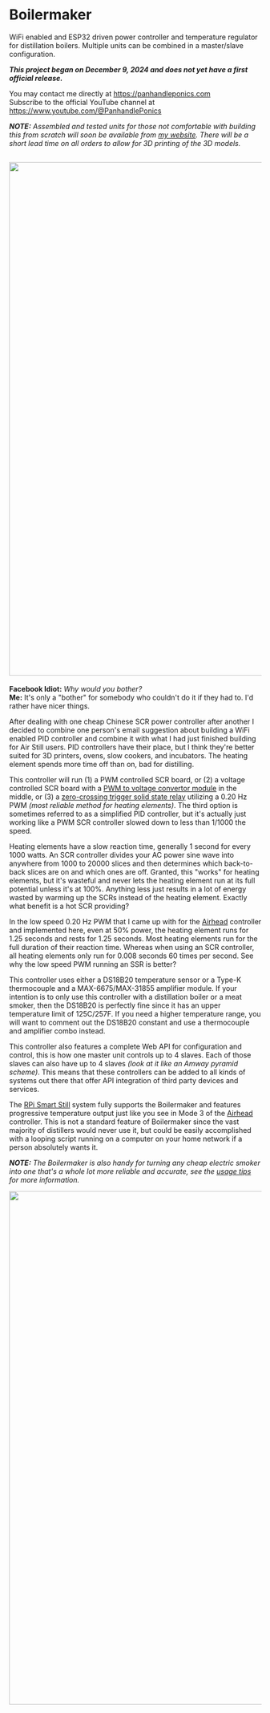 # Boilermaker

WiFi enabled and ESP32 driven  power controller and temperature regulator for distillation boilers. Multiple units can be combined in a master/slave configuration.

_**This project began on December 9, 2024 and does not yet have a first official release.**_

You may contact me directly at https://panhandleponics.com<br>
Subscribe to the official YouTube channel at https://www.youtube.com/@PanhandlePonics

_**NOTE:** Assembled and tested units for those not comfortable with building this from scratch will soon be available from [my website](https://panhandleponics.com/). There will be a short lead time on all orders to allow for 3D printing of the 3D models._<br>

<img width="1024" src="https://github.com/user-attachments/assets/28a96f4a-670e-46cb-8502-e2bf2e2e060c"><br>
---

**Facebook Idiot:** _Why would you bother?_<br>
**Me:** It's only a "bother" for somebody who couldn't do it if they had to. I'd rather have nicer things.

After dealing with one cheap Chinese SCR power controller after another I decided to combine one person's email suggestion about building a WiFi enabled PID controller and combine it with what I had just finished building for Air Still users. PID controllers have their place, but I think they're better suited for 3D printers, ovens, slow cookers, and incubators. The heating element spends more time off than on, bad for distilling.

This controller will run (1) a PWM controlled SCR board, or (2) a voltage controlled SCR board with a [PWM to voltage convertor module](https://www.amazon.com/dp/B0BG2G5FMX) in the middle, or (3) a [zero-crossing trigger solid state relay](https://www.amazon.com/dp/B08FR13GYR) utilizing a 0.20 Hz PWM _(most reliable method for heating elements)_. The third option is sometimes referred to as a simplified PID controller, but it's actually just working like a PWM SCR controller slowed down to less than 1/1000 the speed.

Heating elements have a slow reaction time, generally 1 second for every 1000 watts. An SCR controller divides your AC power sine wave into anywhere from 1000 to 20000 slices and then determines which back-to-back slices are on and which ones are off. Granted, this "works" for heating elements, but it's wasteful and never lets the heating element run at its full potential unless it's at 100%. Anything less just results in a lot of energy wasted by warming up the SCRs instead of the heating element. Exactly what benefit is a hot SCR providing?

In the low speed 0.20 Hz PWM that I came up with for the [Airhead](https://github.com/larry-athey/airhead) controller and implemented here, even at 50% power, the heating element runs for 1.25 seconds and rests for 1.25 seconds. Most heating elements run for the full duration of their reaction time. Whereas when using an SCR controller, all heating elements only run for 0.008 seconds 60 times per second. See why the low speed PWM running an SSR is better?

This controller uses either a DS18B20 temperature sensor or a Type-K thermocouple and a MAX-6675/MAX-31855 amplifier module. If your intention is to only use this controller with a distillation boiler or a meat smoker, then the DS18B20 is perfectly fine since it has an upper temperature limit of 125C/257F. If you need a higher temperature range, you will want to comment out the DS18B20 constant and use a thermocouple and amplifier combo instead.

This controller also features a complete Web API for configuration and control, this is how one master unit controls up to 4 slaves. Each of those slaves can also have up to 4 slaves _(look at it like an Amway pyramid scheme)_. This means that these controllers can be added to all kinds of systems out there that offer API integration of third party devices and services.

The [RPi Smart Still](https://github.com/larry-athey/rpi-smart-still) system fully supports the Boilermaker and features progressive temperature output just like you see in Mode 3 of the [Airhead](https://github.com/larry-athey/airhead) controller. This is not a standard feature of Boilermaker since the vast majority of distillers would never use it, but could be easily accomplished with a looping script running on a computer on your home network if a person absolutely wants it.

_**NOTE:** The Boilermaker is also handy for turning any cheap electric smoker into one that's a whole lot more reliable and accurate, see the [usage tips](https://github.com/larry-athey/boilermaker/blob/main/Instructions/Usage-Tips.md) for more information._

<img width="1024" src="https://github.com/user-attachments/assets/6303cf1b-7fc9-481e-a0dc-133c85d81b82">
